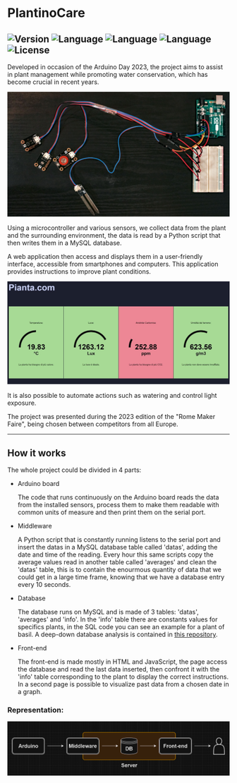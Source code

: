 # PlantinoCare

![Version](https://img.shields.io/badge/Version-0.2.0-brightgreen)
![Language](https://img.shields.io/badge/Language-python-blue)
![Language](https://img.shields.io/badge/Language-php-purple)
![Language](https://img.shields.io/badge/Language-c++-orange)
![License](https://img.shields.io/badge/License-GPL_2.0-red)
---
Developed in occasion of the Arduino Day 2023, the project aims to assist in plant management while promoting water conservation, which has become crucial in recent years. 


<img src="Images/fotoAlto.jpg">


Using a microcontroller and various sensors, we collect data from the plant and the surrounding environment, the data is read by a Python script that then writes them in a MySQL database.

A web application then access and displays them in a user-friendly interface, accessible from smartphones and computers. This application provides instructions to improve plant conditions.


<img src="Images/fotoApp.jpg">


It is also possible to automate actions such as watering and control light exposure.

The project was presented during the 2023 edition of the "Rome Maker Faire", being chosen between competitors from all Europe.

---
## How it works

The whole project could be divided in 4 parts:

- Arduino board

  The code that runs continuously on the Arduino board reads the data from the installed sensors, process them to make them readable with common units of measure and then print them on the serial port.

- Middleware

  A Python script that is constantly running listens to the serial port and insert the datas in a MySQL database table called 'datas', adding the date and time of the reading. Every hour this same scripts copy the average values read in another table called 'averages' and clean the 'datas' table, this is to contain the enourmous quantity of data that we could get in a large time frame, knowing that we have a database entry every 10 seconds.

- Database
  
  The database runs on MySQL and is made of 3 tables: 'datas', 'averages' and 'info'. In the 'info' table there are constants values for specifics plants, in the SQL code you can see an example for a plant of basil. A deep-down database analysis is contained in <a href="https://github.com/mivige/PlantinoCare/blob/66d1d65ed66797f7bc709f22ad5ee403c37a6253/DB%20Analysis.md">this repository</a>.

- Front-end
  
  The front-end is made mostly in HTML and JavaScript, the page access the database and read the last data inserted, then confront it with the 'info' table corresponding to the plant to display the correct instructions. In a second page is possible to visualize past data from a chosen date in a graph.

### Representation:

<img src="Images/SystemRepresentation.png">
